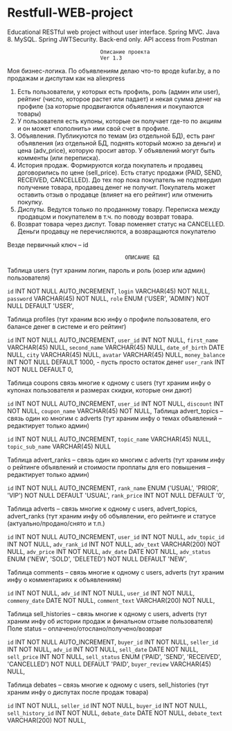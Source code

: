# Restfull-WEB-project
Educational RESTful web project without user interface.  Spring MVC. Java 8. MySQL. Spring JWTSecurity. Back-end only. API access from Postman

                                  Описание проекта
                                  Ver 1.3


Моя бизнес-логика. По объявлениям делаю что-то вроде kufar.by, а по продажам и диспутам как на aliexpress

1.	Есть пользователи, у которых есть профиль, роль (админ или user), рейтинг (число, которое растет или падает) и некая сумма денег на профиле (за которые продвигаются объявления и покупаются товары)
2.	У пользователя есть купоны, которые он получает где-то по акциям и он может «пополнить» ими свой счет в профиле.
3.	Объявления. Публикуются по темам (из отдельной БД), есть ранг объявления (из отдельной БД, поднять который можно за деньги) и цена (adv_price), которую просит автор. У объявлений могут быть комменты (или переписка).
4.	История продаж. Формируются когда покупатель и продавец договорились по цене (sell_price). Есть статус продажи (PAID, SEND, RECEIVED, CANCELLED). До тех пор пока покупатель не подтвердил получение товара, продавец денег не получит. Покупатель может оставить отзыв о продавце (влияет на его рейтинг) или отменить покупку.
5.	Диспуты. Ведутся только по проданному товару. Переписка между продавцом и покупателем в т.ч. по поводу возврат товара.
6.	Возврат товара через диспут. Товар поменяет статус на CANCELLED. Деньги продавцу не перечисляются, а возвращаются покупателю

Везде первичный ключ – id

                                          ОПИСАНИЕ БД
Таблица users
(тут храним логин, пароль и роль (юзер или админ) пользователя)

`id` INT NOT NULL AUTO_INCREMENT,
  `login` VARCHAR(45) NOT NULL,
  `password` VARCHAR(45) NOT NULL,
`role`  ENUM ('USER', 'ADMIN') NOT NULL DEFAULT 'USER',

Таблица profiles
(тут храним всю инфу о профиле пользователя, его балансе денег в системе и его рейтинг)

`id` INT NOT NULL AUTO_INCREMENT,
  `user_id` INT NOT NULL,
  `first_name` VARCHAR(45) NULL,
  `second_name` VARCHAR(45) NULL,
  `date_of_birth` DATE NULL,
  `city` VARCHAR(45) NULL,
  `avatar` VARCHAR(45) NULL,
  `money_balance` INT NOT NULL DEFAULT 1000, - пусть просто остаток денег
  `user_rank` INT NOT NULL DEFAULT 0,

Таблица coupons связь многие к одному с users
(тут храним инфу о купонах пользователя и размерах скидки, которые они дают) 

`id` INT NOT NULL AUTO_INCREMENT,
  `user_id` INT NOT NULL,
`discount` INT NOT NULL,
  `coupon_name` VARCHAR(45) NOT NULL,
Таблица advert_topics – связь один ко многим с adverts
(тут храним инфу о темах объявлений – редактирует только админ)

  `id` INT NOT NULL AUTO_INCREMENT,
`topic_name` VARCHAR(45) NULL,
`topic_sub_name` VARCHAR(45) NULL

Таблица advert_ranks – связь один ко многим с adverts
(тут храним инфу о рейтинге объявлений и стоимости проплаты для его повышения  – редактирует только админ)

  `id` INT NOT NULL AUTO_INCREMENT,
`rank_name` ENUM ('USUAL', 'PRIOR', 'VIP') NOT NULL DEFAULT 'USUAL',
  `rank_price` INT NOT NULL  DEFAULT '0',

Таблица adverts – связь многие к одному с users, advert_topics, advert_ranks
(тут храним инфу об объявлении, его рейтинге и статусе (актуально/продано/снято и т.п.)

`id` INT NOT NULL AUTO_INCREMENT,
  `user_id` INT NOT NULL,
  `adv_topic_id` INT NOT NULL,
  `adv_rank_id` INT NOT NULL,
  `adv_text` VARCHAR(200) NOT NULL,
  `adv_price` INT NOT NULL,
  `adv_date` DATE NOT NULL,
  `adv_status` ENUM ('NEW', 'SOLD', 'DELETED') NOT NULL DEFAULT 'NEW',

Таблица comments – связь многие к одному с users, adverts
(тут храним инфу о комментариях к объявлениям)

`id` INT NOT NULL,
  `adv_id` INT NOT NULL,
  `user_id` INT NOT NULL,
  `commeny_date` DATE NOT NULL,
  `comment_text` VARCHAR(200) NOT NULL,

Таблица sell_histories – связь многие к одному с users, adverts
(тут храним инфу об истории продаж и финальном отзыве пользователя)
Поле status – оплачено/отослано/получено/возврат

`id` INT NOT NULL AUTO_INCREMENT,
  `buyer_id` INT NOT NULL,
  `seller_id` INT NOT NULL,
  `adv_id` INT NOT NULL,
  `sell_date` DATE NOT NULL,
  `sell_price` INT NOT NULL,
  `sell_status` ENUM ('PAID', 'SEND', 'RECEIVED', 'CANCELLED') NOT NULL DEFAULT 'PAID',
  `buyer_review` VARCHAR(45) NULL,

Таблица debates – связь многие к одному с users, sell_histories
(тут храним инфу о диспутах после продаж товара)

`id` INT NOT NULL,
  `seller_id` INT NOT NULL,
  `buyer_id` INT NOT NULL,
  `sell_history_id` INT NOT NULL,
  `debate_date` DATE NOT NULL,
  `debate_text` VARCHAR(200) NOT NULL,
